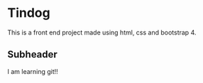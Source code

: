 # Tindog
This is a front end project made using html, css and bootstrap 4. 

## Subheader

I am learning git!!